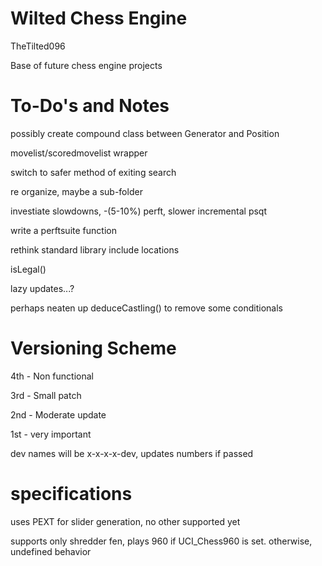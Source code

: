 # Wilted Chess Engine

TheTilted096

Base of future chess engine projects

# To-Do's and Notes

possibly create compound class between Generator and Position

movelist/scoredmovelist wrapper

switch to safer method of exiting search

re organize, maybe a sub-folder

investiate slowdowns, -(5-10%) perft, slower incremental psqt

write a perftsuite function

rethink standard library include locations

isLegal()

lazy updates...?

perhaps neaten up deduceCastling() to remove some conditionals

# Versioning Scheme

4th - Non functional

3rd - Small patch

2nd - Moderate update

1st - very important

dev names will be x-x-x-x-dev, updates numbers if passed

# specifications

uses PEXT for slider generation, no other supported yet

supports only shredder fen, plays 960 if UCI_Chess960 is set. otherwise, undefined behavior


